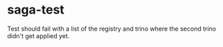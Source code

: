 # saga-test

Test should fail with a list of the registry and trino where the second trino didn't get applied yet.

